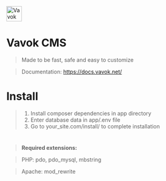 
<a href="https://vavok.net"><img src="https://www.vavok.net/themes/vavok3/images/logo.png" height="40" alt="Vavok logo" /></a>

# Vavok CMS
> Made to be fast, safe and easy to customize

> Documentation: https://docs.vavok.net/

# Install
> 1. Install composer dependencies in app directory
> 2. Enter database data in app/.env file 
> 3. Go to your_site.com/install/ to complete installation

>

#

> <strong>Required extensions:</strong>

> PHP: pdo, pdo_mysql, mbstring

> Apache: mod_rewrite
